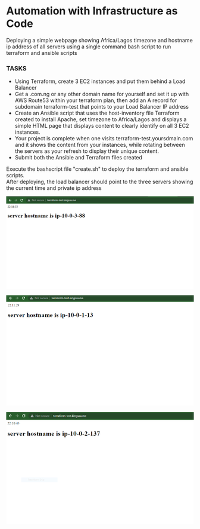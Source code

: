 # Automation with Infrastructure as Code

Deploying a simple webpage showing Africa/Lagos timezone and hostname ip address of all servers using a single command bash script to run terraform and ansible scripts

<h3>TASKS</h3>

- Using Terraform, create 3 EC2 instances and put them behind a Load Balancer
- Get a .com.ng or any other domain name for yourself and set it up with AWS Route53 within your terraform plan, then add an A record for subdomain terraform-test that points to your Load Balancer IP address
- Create an Ansible script that uses the host-inventory file Terraform created to install Apache, set timezone to Africa/Lagos and displays a simple HTML page that displays content to clearly identify on all 3 EC2 instances.
- Your project is complete when one visits terraform-test.yoursdmain.com and it shows the content from your instances, while rotating between the servers as your refresh to display their unique content.
- Submit both the Ansible and Terraform files created

Execute the bashscript file "create.sh" to deploy the terraform and ansible scripts.  
After deploying, the load balancer should point to the three servers showing the current time and private ip address

![a1](./image/ai.jpg)

![a2](image/a2.jpg)

![a3](image/a3.jpg)
